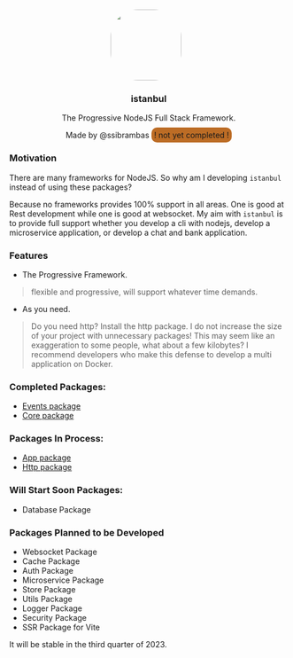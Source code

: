 <p align="center">
<br>
<img src="https://avatars.githubusercontent.com/u/76786120?v=4" width="128" height="128" style="border-radius: 50px; margin-right: 10px;" />
</p>
<h3 align="center">istanbul</h3>
<p align="center">
  The Progressive NodeJS Full Stack Framework.
</p>
<p align="center">
<span>
Made by @ssibrambas
</span>
<span style="height: 10px; width: 10px; background-color: #bc6c25; padding: 5px; border-radius: 10px;">! not yet completed !</span>
</p>

### Motivation

There are many frameworks for NodeJS. So why am I developing `istanbul` instead of using these packages?

Because no frameworks provides 100% support in all areas. One is good at Rest development while one is good at websocket. My aim with `istanbul` is to provide full support whether you develop a cli with nodejs, develop a microservice application, or develop a chat and bank application.  

### Features

- The Progressive Framework.
> flexible and progressive, will support whatever time demands.

- As you need.
> Do you need http? Install the http package. I do not increase the size of your project with unnecessary packages! This may seem like an exaggeration to some people, what about a few kilobytes? I recommend developers who make this defense to develop a multi application on Docker.

### Completed Packages:

- [Events package](https://github.com/istanbulnode/events)
- [Core package](https://github.com/istanbulnode/core)

### Packages In Process:

- [App package](https://github.com/istanbulnode/app)
- [Http package](https://github.com/istanbulnode/http)

### Will Start Soon Packages:

- Database Package

### Packages Planned to be Developed

- Websocket Package
- Cache Package
- Auth Package
- Microservice Package
- Store Package
- Utils Package
- Logger Package
- Security Package
- SSR Package for Vite

It will be stable in the third quarter of 2023.
